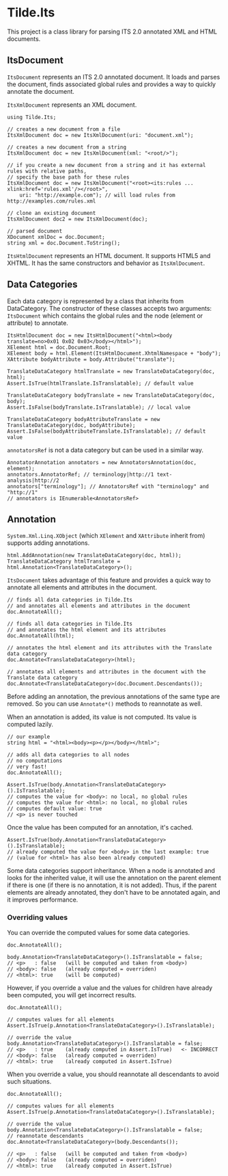 ﻿Tilde.Its
=========

This project is a class library for parsing ITS 2.0 annotated XML and HTML documents.

ItsDocument
-----------

`ItsDocument` represents an ITS 2.0 annotated document. It loads and parses the document, 
finds associated global rules and provides a way to quickly annotate the document.

`ItsXmlDocument` represents an XML document.

    using Tilde.Its;

    // creates a new document from a file
    ItsXmlDocument doc = new ItsXmlDocument(uri: "document.xml");
	
	// creates a new document from a string
	ItsXmlDocument doc = new ItsXmlDocument(xml: "<root/>");
	
	// if you create a new document from a string and it has external rules with relative paths,
	// specify the base path for these rules
	ItsXmlDocument doc = new ItsXmlDocument("<root><its:rules ... xlink:href='rules.xml'/></root>", 
		uri: "http://example.com"); // will load rules from http://examples.com/rules.xml
    
	// clone an existing document
    ItsXmlDocument doc2 = new ItsXmlDocument(doc);

	// parsed document
	XDocument xmlDoc = doc.Document;
	string xml = doc.Document.ToString();

`ItsHtmlDocument` represents an HTML document. It supports HTML5 and XHTML.
It has the same constructors and behavior as `ItsXmlDocument`.

Data Categories
---------------

Each data category is represented by a class that inherits from DataCategory. 
The constructor of these classes accepts two arguments: `ItsDocument` which contains the global rules 
and the node (element or attribute) to annotate.

	ItsHtmlDocument doc = new ItsHtmlDocument("<html><body translate=no>0x01 0x02 0x03</body></html>");
	XElement html = doc.Document.Root;
	XElement body = html.Element(ItsHtmlDocument.XhtmlNamespace + "body");
	XAttribute bodyAttribute = body.Attribute("translate");
    
	TranslateDataCategory htmlTranslate = new TranslateDataCategory(doc, html);
	Assert.IsTrue(htmlTranslate.IsTranslatable); // default value

	TranslateDataCategory bodyTranslate = new TranslateDataCategory(doc, body);
	Assert.IsFalse(bodyTranslate.IsTranslatable); // local value

	TranslateDataCategory bodyAttributeTranslate = new TranslateDataCategory(doc, bodyAttribute);
	Assert.IsFalse(bodyAttributeTranslate.IsTranslatable); // default value

`annotatorsRef` is not a data category but can be used in a similar way.

    AnnotatorAnnotation annotators = new AnnotatorsAnnotation(doc, element);
	annotators.AnnotatorRef; // terminology|http://1 text-analysis|http://2
	annotators["terminology"]; // AnnotatorsRef with "terminology" and "http://1"
	// annotators is IEnumerable<AnnotatorsRef>

Annotation
----------

`System.Xml.Linq.XObject` (which `XElement` and `XAttribute` inherit from) supports adding annotations.

    html.AddAnnotation(new TranslateDataCategory(doc, html));
    TranslateDataCategory htmlTranslate = html.Annotation<TranslateDataCategory>();

`ItsDocument` takes advantage of this feature and provides a quick way to annotate all
elements and attributes in the document.

    // finds all data categories in Tilde.Its
	// and annotates all elements and attributes in the document
    doc.AnnotateAll();

	// finds all data categories in Tilde.Its
	// and annotates the html element and its attributes
	doc.AnnotateAll(html);

	// annotates the html element and its attributes with the Translate data category
	doc.Annotate<TranslateDataCategory>(html);

	// annotates all elements and attributes in the document with the Translate data category
	doc.Annotate<TranslateDataCategory>(doc.Document.Descendants());

Before adding an annotation, the previous annotations of the same type are removed. So you can use
`Annotate*()` methods to reannotate as well.

When an annotation is added, its value is not computed. Its value is computed lazily.

    // our example
    string html = "<html><body><p></p></body></html>";

    // adds all data categories to all nodes
	// no computations
	// very fast!
    doc.AnnotateAll();

	Assert.IsTrue(body.Annotation<TranslateDataCategory>().IsTranslatable);
	// computes the value for <body>: no local, no global rules
	// computes the value for <html>: no local, no global rules
	// computes default value: true
	// <p> is never touched

Once the value has been computed for an annotation, it's cached.

    Assert.IsTrue(body.Annotation<TranslateDataCategory>().IsTranslatable);
	// already computed the value for <body> in the last example: true
	// (value for <html> has also been already computed)

Some data categories support inheritance. When a node is annotated and looks for the inherited value,
it will use the annotation on the parent element if there is one (if there is no annotation, 
it is not added). Thus, if the parent elements are already annotated, they don't have to be annotated again, 
and it improves performance.

### Overriding values ###

You can override the computed values for some data categories.

    doc.AnnotateAll();

	body.Annotation<TranslateDataCategory>().IsTranslatable = false;
	// <p>   : false   (will be computed and taken from <body>)
	// <body>: false   (already computed = overriden)
	// <html>: true    (will be computed)

However, if you override a value and the values for children have already been
computed, you will get incorrect results.

    doc.AnnotateAll();

	// computes values for all elements
	Assert.IsTrue(p.Annotation<TranslateDataCategory>().IsTranslatable);

	// override the value
	body.Annotation<TranslateDataCategory>().IsTranslatable = false;
	// <p>   : true    (already computed in Assert.IsTrue)   <- INCORRECT
	// <body>: false   (already computed = overriden)
	// <html>: true    (already computed in Assert.IsTrue)

When you override a value, you should reannotate all descendants to avoid such situations.

    doc.AnnotateAll();

	// computes values for all elements
	Assert.IsTrue(p.Annotation<TranslateDataCategory>().IsTranslatable);

	// override the value
	body.Annotation<TranslateDataCategory>().IsTranslatable = false;
	// reannotate descendants
    doc.Annotate<TranslateDataCategory>(body.Descendants());

	// <p>   : false   (will be computed and taken from <body>)
	// <body>: false   (already computed = overriden)
	// <html>: true    (already computed in Assert.IsTrue)
